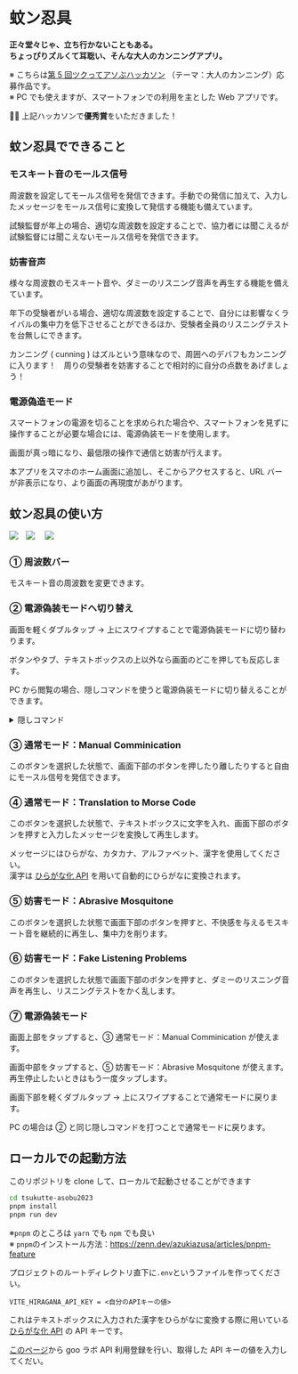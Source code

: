 # 蚊ン忍具

**正々堂々じゃ、立ち行かないこともある。**<br/>
**ちょっぴりズルくて耳聡い、そんな大人のカンニングアプリ。**

※ こちらは[第 5 回ツクってアソぶハッカソン](https://tsukuaso.com/) （テーマ：大人のカンニング）応募作品です。<br />
※ PC でも使えますが、スマートフォンでの利用を主とした Web アプリです。

🎉🎉 上記ハッカソンで**優秀賞**をいただきました！


## 蚊ン忍具でできること

### モスキート音のモールス信号

周波数を設定してモールス信号を発信できます。手動での発信に加えて、入力したメッセージをモールス信号に変換して発信する機能も備えています。

試験監督が年上の場合、適切な周波数を設定することで、協力者には聞こえるが試験監督には聞こえないモールス信号を発信できます。

### 妨害音声

様々な周波数のモスキート音や、ダミーのリスニング音声を再生する機能を備えています。

年下の受験者がいる場合、適切な周波数を設定することで、自分には影響なくライバルの集中力を低下させることができるほか、受験者全員のリスニングテストを台無しにできます。

カンニング ( cunning ) はズルという意味なので、周囲へのデバフもカンニングに入ります！　周りの受験者を妨害することで相対的に自分の点数をあげましょう！

### 電源偽造モード

スマートフォンの電源を切ることを求められた場合や、スマートフォンを見ずに操作することが必要な場合には、電源偽装モードを使用します。

画面が真っ暗になり、最低限の操作で通信と妨害が行えます。

本アプリをスマホのホーム画面に追加し、そこからアクセスすると、URL バーが非表示になり、より画面の再現度があがります。

## 蚊ン忍具の使い方

<img src="https://github.com/yukihira-pot/tsukutte-asobu2023/assets/65712721/f96b96d9-c8a9-4a12-a50c-52dbb5751ccc">　<img src="https://github.com/yukihira-pot/tsukutte-asobu2023/assets/65712721/d9d44d63-3497-487e-b42c-f1f9865c1fea">　 <img src="https://github.com/yukihira-pot/tsukutte-asobu2023/assets/65712721/e0744957-3235-4a8e-8d1e-140dc84413fc">

### ① 周波数バー

モスキート音の周波数を変更できます。

### ② 電源偽装モードへ切り替え

画面を軽くダブルタップ → 上にスワイプすることで電源偽装モードに切り替わります。

ボタンやタブ、テキストボックスの上以外なら画面のどこを押しても反応します。

PC から閲覧の場合、隠しコマンドを使うと電源偽装モードに切り替えることができます。

<details>

<summary>隠しコマンド</summary>

隠しコマンドは「↑↑↓↓←→←→ba」です。

これは [コナミコマンド](https://ja.wikipedia.org/wiki/%E3%82%B3%E3%83%8A%E3%83%9F%E3%82%B3%E3%83%9E%E3%83%B3%E3%83%89) と呼ばれています。

反応しない場合は一度画面の適当な場所をクリックしてから再度試してみてください。

</details>

### ③ 通常モード：Manual Comminication

このボタンを選択した状態で、画面下部のボタンを押したり離したりすると自由にモースル信号を発信できます。

### ④ 通常モード：Translation to Morse Code

このボタンを選択した状態で、テキストボックスに文字を入れ、画面下部のボタンを押すと入力したメッセージを変換して再生します。

メッセージにはひらがな、カタカナ、アルファベット、漢字を使用してください。<br />
漢字は [ひらがな化 API](https://labs.goo.ne.jp/api/jp/hiragana-translation/) を用いて自動的にひらがなに変換されます。

### ⑤ 妨害モード：Abrasive Mosquitone

このボタンを選択した状態で画面下部のボタンを押すと、不快感を与えるモスキート音を継続的に再生し、集中力を削ります。

### ⑥ 妨害モード：Fake Listening Problems

このボタンを選択した状態で画面下部のボタンを押すと、ダミーのリスニング音声を再生し、リスニングテストをかく乱します。

### ⑦ 電源偽装モード

画面上部をタップすると、③ 通常モード：Manual Comminication が使えます。

画面中部をタップすると、⑤ 妨害モード：Abrasive Mosquitone が使えます。再生停止したいときはもう一度タップします。

画面下部を軽くダブルタップ → 上にスワイプすることで通常モードに戻ります。

PC の場合は ② と同じ隠しコマンドを打つことで通常モードに戻ります。

## ローカルでの起動方法

このリポジトリを clone して、ローカルで起動させることができます

```bash
cd tsukutte-asobu2023
pnpm install
pnpm run dev
```

※`pnpm` のところは `yarn` でも `npm` でも良い <br/>
※ `pnpm`のインストール方法：https://zenn.dev/azukiazusa/articles/pnpm-feature

プロジェクトのルートディレクトリ直下に`.env`というファイルを作ってください。

```
VITE_HIRAGANA_API_KEY = <自分のAPIキーの値>
```

これはテキストボックスに入力された漢字をひらがなに変換する際に用いている [ひらがな化 API](https://labs.goo.ne.jp/api/jp/hiragana-translation/) の API キーです。

[このページ](https://labs.goo.ne.jp/jp/apiregister/)から goo ラボ API 利用登録を行い、取得した API キーの値を入力してくだい。
